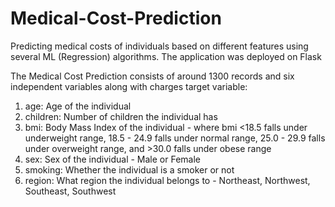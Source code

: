 # Medical-Cost-Prediction

Predicting medical costs of individuals based on different features using several ML (Regression) algorithms. The application was deployed on Flask

The Medical Cost Prediction consists of around 1300 records and six independent variables along with charges target variable:

1. age: Age of the individual
2. children: Number of children the individual has
3. bmi: Body Mass Index of the individual - where bmi <18.5 falls under underweight range, 18.5 - 24.9 falls under normal range, 25.0 - 29.9 falls under overweight range, and >30.0 falls under obese range
4. sex: Sex of the individual - Male or Female
5. smoking: Whether the individual is a smoker or not
6. region: What region the individual belongs to - Northeast, Northwest, Southeast, Southwest
